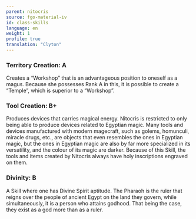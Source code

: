 ```yaml
---
parent: nitocris
source: fgo-material-iv
id: class-skills
language: en
weight: 1
profile: true
translation: "Clyton"
---
```


### Territory Creation: A

Creates a “Workshop” that is an advantageous position to oneself as a magus. Because she possesses Rank A in this, it is possible to create a “Temple”, which is superior to a “Workshop”.

### Tool Creation: B+

Produces devices that carries magical energy.
Nitocris is restricted to only being able to produce devices related to Egyptian magic. Many tools and devices manufactured with modern magecraft, such as golems, homunculi, miracle drugs, etc., are objects that even resembles the ones in Egyptian magic, but the ones in Egyptian magic are also by far more specialized in its versatility, and the colour of its magic are darker. Because of this Skill, the tools and items created by Nitocris always have holy inscriptions engraved on them.

### Divinity: B

A Skill where one has Divine Spirit aptitude.
The Pharaoh is the ruler that reigns over the people of ancient Egypt on the land they govern, while simultaneously, it is a person who attains godhood. That being the case, they exist as a god more than as a ruler.

